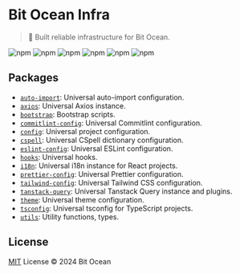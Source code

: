 # Bit Ocean Infra

> 🚀 Built reliable infrastructure for Bit Ocean.

![npm](https://img.shields.io/npm/v/@bit-ocean/commitlint-config?logo=commitlint&label=commitlint-config)
![npm](https://img.shields.io/npm/v/@bit-ocean/config?logo=prettier&label=config)
![npm](https://img.shields.io/npm/v/@bit-ocean/cspell?logo=npm&label=cspell)
![npm](https://img.shields.io/npm/v/@bit-ocean/eslint-config?logo=eslint&label=eslint-config)
![npm](https://img.shields.io/npm/v/@bit-ocean/prettier-config?logo=prettier&label=prettier-config)
![npm](https://img.shields.io/npm/v/@bit-ocean/tsconfig?logo=typescript&label=tsconfig)

## Packages

- [`auto-import`](/packages/auto-import/README.md): Universal auto-import configuration.
- [`axios`](/packages/axios/README.md): Universal Axios instance.
- [`bootstrap`](/packages/bootstrap/README.md): Bootstrap scripts.
- [`commitlint-config`](/packages/commitlint-config/README.md): Universal Commitlint configuration.
- [`config`](/packages/config/README.md): Universal project configuration.
- [`cspell`](/packages/cspell/README.md): Universal CSpell dictionary configuration.
- [`eslint-config`](/packages/eslint-config/README.md): Universal ESLint configuration.
- [`hooks`](/packages/hooks/README.md): Universal hooks.
- [`i18n`](/packages/i18n/README.md): Universal i18n instance for React projects.
- [`prettier-config`](/packages/prettier-config/README.md): Universal Prettier configuration.
- [`tailwind-config`](/packages/tailwind-config/README.md): Universal Tailwind CSS configuration.
- [`tanstack-query`](/packages/tanstack-query/README.md): Universal Tanstack Query instance and plugins.
- [`theme`](/packages/theme/README.md): Universal theme configuration.
- [`tsconfig`](/packages/tsconfig/README.md): Universal tsconfig for TypeScript projects.
- [`utils`](/packages/utils/README.md): Utility functions, types.

## License

[MIT](/LICENSE) License &copy; 2024 Bit Ocean
